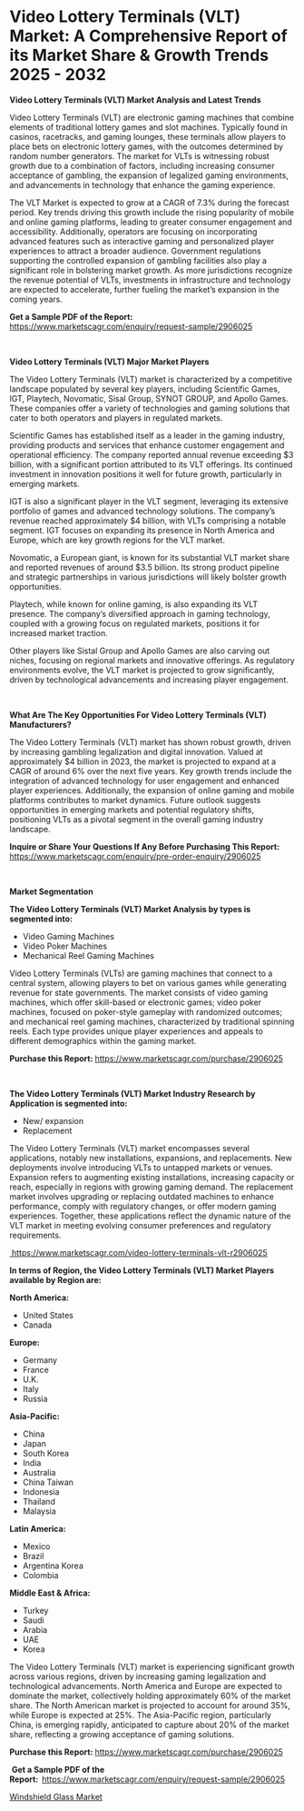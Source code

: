 <p><h1>Video Lottery Terminals (VLT) Market: A Comprehensive Report of its Market Share & Growth Trends 2025 - 2032</h1></p><p><strong>Video Lottery Terminals (VLT) Market Analysis and Latest Trends</strong></p>
<p><p>Video Lottery Terminals (VLT) are electronic gaming machines that combine elements of traditional lottery games and slot machines. Typically found in casinos, racetracks, and gaming lounges, these terminals allow players to place bets on electronic lottery games, with the outcomes determined by random number generators. The market for VLTs is witnessing robust growth due to a combination of factors, including increasing consumer acceptance of gambling, the expansion of legalized gaming environments, and advancements in technology that enhance the gaming experience.</p><p>The VLT Market is expected to grow at a CAGR of 7.3% during the forecast period. Key trends driving this growth include the rising popularity of mobile and online gaming platforms, leading to greater consumer engagement and accessibility. Additionally, operators are focusing on incorporating advanced features such as interactive gaming and personalized player experiences to attract a broader audience. Government regulations supporting the controlled expansion of gambling facilities also play a significant role in bolstering market growth. As more jurisdictions recognize the revenue potential of VLTs, investments in infrastructure and technology are expected to accelerate, further fueling the market’s expansion in the coming years.</p></p>
<p><strong>Get a Sample PDF of the Report:&nbsp;</strong> <a href="https://www.marketscagr.com/enquiry/request-sample/2906025?utm_campaign=2948&utm_medium=2&utm_source=Github&utm_content=ia&utm_term=12032025&utm_id=video-lottery-terminals-vlt">https://www.marketscagr.com/enquiry/request-sample/2906025</a></p>
<p>&nbsp;</p>
<p><strong>Video Lottery Terminals (VLT) Major Market Players</strong></p>
<p><p>The Video Lottery Terminals (VLT) market is characterized by a competitive landscape populated by several key players, including Scientific Games, IGT, Playtech, Novomatic, Sisal Group, SYNOT GROUP, and Apollo Games. These companies offer a variety of technologies and gaming solutions that cater to both operators and players in regulated markets.</p><p>Scientific Games has established itself as a leader in the gaming industry, providing products and services that enhance customer engagement and operational efficiency. The company reported annual revenue exceeding $3 billion, with a significant portion attributed to its VLT offerings. Its continued investment in innovation positions it well for future growth, particularly in emerging markets.</p><p>IGT is also a significant player in the VLT segment, leveraging its extensive portfolio of games and advanced technology solutions. The company’s revenue reached approximately $4 billion, with VLTs comprising a notable segment. IGT focuses on expanding its presence in North America and Europe, which are key growth regions for the VLT market.</p><p>Novomatic, a European giant, is known for its substantial VLT market share and reported revenues of around $3.5 billion. Its strong product pipeline and strategic partnerships in various jurisdictions will likely bolster growth opportunities.</p><p>Playtech, while known for online gaming, is also expanding its VLT presence. The company’s diversified approach in gaming technology, coupled with a growing focus on regulated markets, positions it for increased market traction.</p><p>Other players like Sistal Group and Apollo Games are also carving out niches, focusing on regional markets and innovative offerings. As regulatory environments evolve, the VLT market is projected to grow significantly, driven by technological advancements and increasing player engagement.</p></p>
<p>&nbsp;</p>
<p><strong>What Are The Key Opportunities For Video Lottery Terminals (VLT) Manufacturers?</strong></p>
<p><p>The Video Lottery Terminals (VLT) market has shown robust growth, driven by increasing gambling legalization and digital innovation. Valued at approximately $4 billion in 2023, the market is projected to expand at a CAGR of around 6% over the next five years. Key growth trends include the integration of advanced technology for user engagement and enhanced player experiences. Additionally, the expansion of online gaming and mobile platforms contributes to market dynamics. Future outlook suggests opportunities in emerging markets and potential regulatory shifts, positioning VLTs as a pivotal segment in the overall gaming industry landscape.</p></p>
<p><strong>Inquire or Share Your Questions If Any Before Purchasing This Report:</strong> <a href="https://www.marketscagr.com/enquiry/pre-order-enquiry/2906025?utm_campaign=2948&utm_medium=2&utm_source=Github&utm_content=ia&utm_term=12032025&utm_id=video-lottery-terminals-vlt">https://www.marketscagr.com/enquiry/pre-order-enquiry/2906025</a></p>
<p>&nbsp;</p>
<p><strong>Market Segmentation</strong></p>
<p><strong>The Video Lottery Terminals (VLT) Market Analysis by types is segmented into:</strong></p>
<p><ul><li>Video Gaming Machines</li><li>Video Poker Machines</li><li>Mechanical Reel Gaming Machines</li></ul></p>
<p><p>Video Lottery Terminals (VLTs) are gaming machines that connect to a central system, allowing players to bet on various games while generating revenue for state governments. The market consists of video gaming machines, which offer skill-based or electronic games; video poker machines, focused on poker-style gameplay with randomized outcomes; and mechanical reel gaming machines, characterized by traditional spinning reels. Each type provides unique player experiences and appeals to different demographics within the gaming market.</p></p>
<p><strong>Purchase this Report:&nbsp;</strong><a href="https://www.marketscagr.com/purchase/2906025?utm_campaign=2948&utm_medium=2&utm_source=Github&utm_content=ia&utm_term=12032025&utm_id=video-lottery-terminals-vlt">https://www.marketscagr.com/purchase/2906025</a></p>
<p>&nbsp;</p>
<p><strong>The Video Lottery Terminals (VLT) Market Industry Research by Application is segmented into:</strong></p>
<p><ul><li>New/ expansion</li><li>Replacement</li></ul></p>
<p><p>The Video Lottery Terminals (VLT) market encompasses several applications, notably new installations, expansions, and replacements. New deployments involve introducing VLTs to untapped markets or venues. Expansion refers to augmenting existing installations, increasing capacity or reach, especially in regions with growing gaming demand. The replacement market involves upgrading or replacing outdated machines to enhance performance, comply with regulatory changes, or offer modern gaming experiences. Together, these applications reflect the dynamic nature of the VLT market in meeting evolving consumer preferences and regulatory requirements.</p></p>
<p><a href="https://www.marketscagr.com/video-lottery-terminals-vlt-r2906025?utm_campaign=2948&utm_medium=2&utm_source=Github&utm_content=ia&utm_term=12032025&utm_id=video-lottery-terminals-vlt">&nbsp;https://www.marketscagr.com/video-lottery-terminals-vlt-r2906025</a></p>
<p><strong>In terms of Region, the Video Lottery Terminals (VLT) Market Players available by Region are:</strong></p>
<p>
    <p> <strong> North America: </strong>
        <ul>
            <li>United States</li>
            <li>Canada</li>
        </ul>
        </p> 
    <p> <strong> Europe: </strong>
        <ul>
            <li>Germany</li>
            <li>France</li>
            <li>U.K.</li>
            <li>Italy</li>
            <li>Russia</li>
        </ul>
        </p> 
    <p> <strong> Asia-Pacific: </strong>
        <ul>
            <li>China</li>
            <li>Japan</li>
            <li>South Korea</li>
            <li>India</li>
            <li>Australia</li>
            <li>China Taiwan</li>
            <li>Indonesia</li>
            <li>Thailand</li>
            <li>Malaysia</li>
        </ul>
        </p> 
    <p> <strong> Latin America: </strong>
        <ul>
            <li>Mexico</li>
            <li>Brazil</li>
            <li>Argentina Korea</li>
            <li>Colombia</li>
        </ul>
        </p> 
    <p> <strong> Middle East & Africa: </strong>
        <ul>
            <li>Turkey</li>
            <li>Saudi</li>
            <li>Arabia</li>
            <li>UAE</li>
            <li>Korea</li>
        </ul>
    </p>
    </p>
<p><p>The Video Lottery Terminals (VLT) market is experiencing significant growth across various regions, driven by increasing gaming legalization and technological advancements. North America and Europe are expected to dominate the market, collectively holding approximately 60% of the market share. The North American market is projected to account for around 35%, while Europe is expected at 25%. The Asia-Pacific region, particularly China, is emerging rapidly, anticipated to capture about 20% of the market share, reflecting a growing acceptance of gaming solutions.</p></p>
<p><strong>Purchase this Report: </strong><a href="https://www.marketscagr.com/purchase/2906025?utm_campaign=2948&utm_medium=2&utm_source=Github&utm_content=ia&utm_term=12032025&utm_id=video-lottery-terminals-vlt">https://www.marketscagr.com/purchase/2906025</a></p>
<p>&nbsp;<strong>Get a Sample PDF of the Report:&nbsp;&nbsp;</strong><a href="https://www.marketscagr.com/enquiry/request-sample/2906025?utm_campaign=2948&utm_medium=2&utm_source=Github&utm_content=ia&utm_term=12032025&utm_id=video-lottery-terminals-vlt">https://www.marketscagr.com/enquiry/request-sample/2906025</a></p>
<p><strong></strong></p>
<p><p><a href="https://github.com/ijffseandy/Market-Research-Report-List-1/blob/main/windshield-glass-market.md?utm_campaign=2948&utm_medium=2&utm_source=Github&utm_content=ia&utm_term=12032025&utm_id=video-lottery-terminals-vlt">Windshield Glass Market</a></p></p>